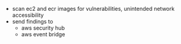 - scan ec2 and ecr images for vulnerabilities, unintended network accessibility
- send findings to
    - aws security hub
    - aws event bridge
